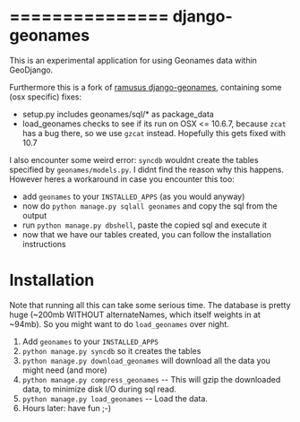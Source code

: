 ===============
django-geonames
===============

This is an experimental application for using Geonames data within
GeoDjango. 

Furthermore this is a fork of
[ramusus django-geonames](https://github.com/lazerscience/django-geonames),
containing some (osx specific) fixes:

* setup.py includes geonames/sql/* as package_data
* load_geonames checks to see if its run on OSX <= 10.6.7, 
  because `zcat` has a bug there, so we use `gzcat` instead.
  Hopefully this gets fixed with 10.7

I also encounter some weird error: `syncdb` wouldnt create the tables
specified by `geonames/models.py`. I didnt find the reason why this 
happens. However heres a workaround in case you encounter this too:

* add `geonames` to your `INSTALLED_APPS` (as you would anyway)
* now do `python manage.py sqlall geonames` and copy the sql from the output
* run `python manage.py dbshell`, paste the copied sql and execute it
* now that we have our tables created, you can follow the installation
  instructions

Installation
============

Note that running all this can take some serious time. The database is
pretty huge (~200mb WITHOUT alternateNames, which itself weights in 
at ~94mb). So you might want to do `load_geonames` over night.

1. Add `geonames` to your `INSTALLED_APPS`
2. `python manage.py syncdb` so it creates the tables
3. `python manage.py download_geonames` will download all the data 
    you might need (and more)
4. `python manage.py compress_geonames` -- This will gzip the downloaded
    data, to minimize disk I/O during sql read.
5. `python manage.py load_geonames` -- Load the data.
6. Hours later: have fun ;-)
